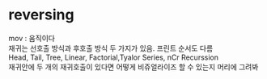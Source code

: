 # reversing

mov : 움직이다  
재귀는 선호출 방식과 후호출 방식 두 가지가 있음. 프린트 순서도 다름  
Head, Tail, Tree, Linear, Factorial,Tyalor Series, nCr Recurssion  
재귀안에 두 개의 재귀호출이 있다면 어떻게 비쥬얼라이즈 할 수 있는지 머리에 그려봐  


